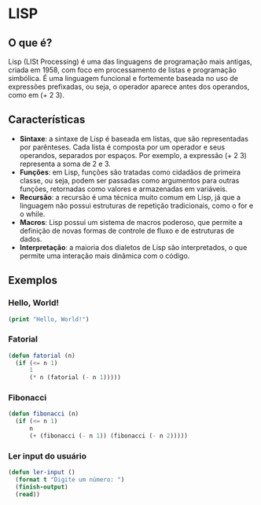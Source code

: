 # LISP

## O que é?
Lisp (LISt Processing) é uma das linguagens de programação mais antigas, criada em 1958, com foco em processamento de listas e programação simbólica. É uma linguagem funcional e fortemente baseada no uso de expressões prefixadas, ou seja, o operador aparece antes dos operandos, como em (+ 2 3).

## Características
- **Sintaxe**: a sintaxe de Lisp é baseada em listas, que são representadas por parênteses. Cada lista é composta por um operador e seus operandos, separados por espaços. Por exemplo, a expressão (+ 2 3) representa a soma de 2 e 3.
- **Funções**: em Lisp, funções são tratadas como cidadãos de primeira classe, ou seja, podem ser passadas como argumentos para outras funções, retornadas como valores e armazenadas em variáveis.
- **Recursão**: a recursão é uma técnica muito comum em Lisp, já que a linguagem não possui estruturas de repetição tradicionais, como o for e o while.
- **Macros**: Lisp possui um sistema de macros poderoso, que permite a definição de novas formas de controle de fluxo e de estruturas de dados.
- **Interpretação**: a maioria dos dialetos de Lisp são interpretados, o que permite uma interação mais dinâmica com o código.

## Exemplos
### Hello, World!
```lisp
(print "Hello, World!")
```

### Fatorial
```lisp
(defun fatorial (n)
  (if (<= n 1)
      1
      (* n (fatorial (- n 1)))))
```

### Fibonacci
```lisp
(defun fibonacci (n)
  (if (<= n 1)
      n
      (+ (fibonacci (- n 1)) (fibonacci (- n 2)))))
```

### Ler input do usuário
```lisp
(defun ler-input ()
  (format t "Digite um número: ")
  (finish-output)
  (read))
```
